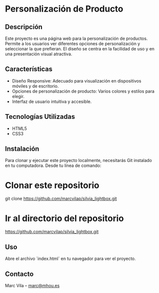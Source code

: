 # Personalización de Producto

## Descripción

Este proyecto es una página web para la personalización de productos. Permite a los usuarios ver diferentes opciones de personalización y seleccionar la que prefieran. El diseño se centra en la facilidad de uso y en una presentación visual atractiva.

## Características

- Diseño Responsive: Adecuado para visualización en dispositivos móviles y de escritorio.
- Opciones de personalización de producto: Varios colores y estilos para elegir.
- Interfaz de usuario intuitiva y accesible.

## Tecnologías Utilizadas

- HTML5
- CSS3

## Instalación

Para clonar y ejecutar este proyecto localmente, necesitarás Git instalado en tu computadora. Desde tu línea de comando:

# Clonar este repositorio

git clone https://github.com/marcvilap/silvia_lightbox.git

# Ir al directorio del repositorio

https://github.com/marcvilap/silvia_lightbox.git

## Uso

Abre el archivo \`index.html\` en tu navegador para ver el proyecto.

## Contacto

Marc Vila – marc@mhou.es
